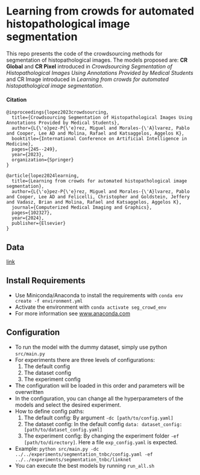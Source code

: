 # Learning from crowds for automated histopathological image segmentation

This repo presents the code of the crowdsourcing methods for segmentation of histopathological images. The models proposed are: **CR Global** and **CR Pixel** introduced in  *Crowdsourcing Segmentation of Histopathological Images Using Annotations Provided by Medical Students* and CR Image introduced in *Learning from crowds for automated histopathological image segmentation*.

#### Citation

~~~
@inproceedings{lopez2023crowdsourcing,
  title={Crowdsourcing Segmentation of Histopathological Images Using Annotations Provided by Medical Students},
  author={L{\'o}pez-P{\'e}rez, Miguel and Morales-{\'A}lvarez, Pablo and Cooper, Lee AD and Molina, Rafael and Katsaggelos, Aggelos K},
  booktitle={International Conference on Artificial Intelligence in Medicine},
  pages={245--249},
  year={2023},
  organization={Springer}
}
~~~

~~~
@article{lopez2024learning,
  title={Learning from crowds for automated histopathological image segmentation},
  author={L{\'o}pez-P{\'e}rez, Miguel and Morales-{\'A}lvarez, Pablo and Cooper, Lee AD and Felicelli, Christopher and Goldstein, Jeffery and Vadasz, Brian and Molina, Rafael and Katsaggelos, Aggelos K},
  journal={Computerized Medical Imaging and Graphics},
  pages={102327},
  year={2024},
  publisher={Elsevier}
}
~~~

## Data
 [link](https://drive.google.com/drive/folders/17VukoKpwZclRrDcWSK1aYd_lPeqWNM8N?usp=sharing=)
 
## Install Requirements
* Use Miniconda/Anaconda to install the requirements with `conda env create -f environment.yml`
* Activate the environment with `conda activate seg_crowd_env`
* For more information see www.anaconda.com

## Configuration
* To run the model with the dummy dataset, simply use python `src/main.py`
* For experiments there are three levels of configurations:
    1. The default config
    2. The dataset config
    3. The experiment config
* The configuration will be loaded in this order and parameters will be overwritten
* In the configuration, you can change all the hyperparameters of the models and select the desired experiment.
* How to define config paths:
    1. The default config: By argument `-dc [path/to/config.yaml]`
    2. The dataset config: In the default config `data: dataset_config: [path/to/dataset_config.yaml]`
    3. The experiment config: By changing the experiment folder `-ef [path/to/directory]`. Here a file `exp_config.yaml` is expected.
* Example: `python src/main.py -dc ../../experiments/segmentation_tnbc/config.yaml -ef ../../experiments/segmentation_tnbc/linknet`
* You can execute the best models by running `run_all.sh`
